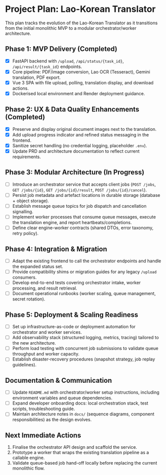 ﻿# Project Plan: Lao-Korean Translator

This plan tracks the evolution of the Lao-Korean Translator as it transitions from the initial monolithic MVP to a modular orchestrator/worker architecture.

## Phase 1: MVP Delivery (Completed)
- [x] FastAPI backend with `/upload`, `/api/status/{task_id}`, `/api/result/{task_id}` endpoints.
- [x] Core pipeline: PDF/image conversion, Lao OCR (Tesseract), Gemini translation, PDF export.
- [x] Vue 3 SPA with file upload, polling, translation display, and download actions.
- [x] Dockerised local environment and Render deployment guidance.

## Phase 2: UX & Data Quality Enhancements (Completed)
- [x] Preserve and display original document images next to the translation.
- [x] Add upload progress indicator and refined status messaging in the frontend.
- [x] Sanitize secret handling (no credential logging, placeholder `.env`).
- [x] Update PRD and architecture documentation to reflect current requirements.

## Phase 3: Modular Architecture (In Progress)
- [ ] Introduce an orchestrator service that accepts client jobs (`POST /jobs`, `GET /jobs/{id}`, `GET /jobs/{id}/result`, `POST /jobs/{id}/cancel`).
- [ ] Persist job metadata and artefact locations in durable storage (database + object storage).
- [ ] Establish message queue topics for job dispatch and cancellation signalling.
- [ ] Implement worker processes that consume queue messages, execute the translation engine, and report heartbeats/completions.
- [ ] Define clear engine-worker contracts (shared DTOs, error taxonomy, retry policy).

## Phase 4: Integration & Migration
- [ ] Adapt the existing frontend to call the orchestrator endpoints and handle the expanded status set.
- [ ] Provide compatibility shims or migration guides for any legacy `/upload` consumers.
- [ ] Develop end-to-end tests covering orchestrator intake, worker processing, and result retrieval.
- [ ] Document operational runbooks (worker scaling, queue management, secret rotation).

## Phase 5: Deployment & Scaling Readiness
- [ ] Set up infrastructure-as-code or deployment automation for orchestrator and worker services.
- [ ] Add observability stack (structured logging, metrics, tracing) tailored to the new architecture.
- [ ] Perform load testing with concurrent job submissions to validate queue throughput and worker capacity.
- [ ] Establish disaster-recovery procedures (snapshot strategy, job replay guidelines).

## Documentation & Communication
- [ ] Update `README.md` with orchestrator/worker setup instructions, including environment variables and queue dependencies.
- [ ] Expand developer onboarding docs: local orchestration stack, test scripts, troubleshooting guide.
- [ ] Maintain architecture notes in `docs/` (sequence diagrams, component responsibilities) as the design evolves.

## Next Immediate Actions
1. Finalise the orchestrator API design and scaffold the service.
2. Prototype a worker that wraps the existing translation pipeline as a callable engine.
3. Validate queue-based job hand-off locally before replacing the current monolithic flow.
